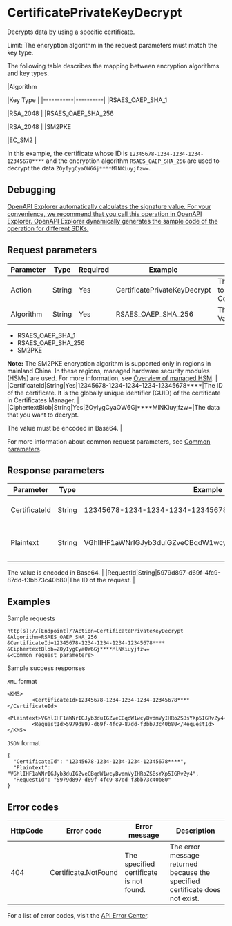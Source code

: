 # CertificatePrivateKeyDecrypt

Decrypts data by using a specific certificate.

Limit: The encryption algorithm in the request parameters must match the key type.

The following table describes the mapping between encryption algorithms and key types.

|Algorithm

|Key Type |
|-----------|----------|
|RSAES\_OAEP\_SHA\_1

|RSA\_2048 |
|RSAES\_OAEP\_SHA\_256

|RSA\_2048 |
|SM2PKE

|EC\_SM2 |

In this example, the certificate whose ID is `12345678-1234-1234-1234-12345678****` and the encryption algorithm `RSAES_OAEP_SHA_256` are used to decrypt the data `ZOyIygCyaOW6Gj****MlNKiuyjfzw=`.

## Debugging

[OpenAPI Explorer automatically calculates the signature value. For your convenience, we recommend that you call this operation in OpenAPI Explorer. OpenAPI Explorer dynamically generates the sample code of the operation for different SDKs.](https://api.aliyun.com/#product=Kms&api=CertificatePrivateKeyDecrypt&type=RPC&version=2016-01-20)

## Request parameters

|Parameter|Type|Required|Example|Description|
|---------|----|--------|-------|-----------|
|Action|String|Yes|CertificatePrivateKeyDecrypt|The operation that you want to perform. Set the value to CertificatePrivateKeyDecrypt. |
|Algorithm|String|Yes|RSAES\_OAEP\_SHA\_256|The encryption algorithm. Valid values:

-   RSAES\_OAEP\_SHA\_1
-   RSAES\_OAEP\_SHA\_256
-   SM2PKE

**Note:** The SM2PKE encryption algorithm is supported only in regions in mainland China. In these regions, managed hardware security modules \(HSMs\) are used. For more information, see [Overview of managed HSM](~~125803~~). |
|CertificateId|String|Yes|12345678-1234-1234-1234-12345678\*\*\*\*|The ID of the certificate. It is the globally unique identifier \(GUID\) of the certificate in Certificates Manager. |
|CiphertextBlob|String|Yes|ZOyIygCyaOW6Gj\*\*\*\*MlNKiuyjfzw=|The data that you want to decrypt.

The value must be encoded in Base64. |

For more information about common request parameters, see [Common parameters](~~69007~~).

## Response parameters

|Parameter|Type|Example|Description|
|---------|----|-------|-----------|
|CertificateId|String|12345678-1234-1234-1234-12345678\*\*\*\*|The ID of the certificate. |
|Plaintext|String|VGhlIHF1aWNrIGJyb3duIGZveCBqdW1wcyBvdmVyIHRoZSBsYXp5IGRvZy4|The plaintext after data is decrypted.

The value is encoded in Base64. |
|RequestId|String|5979d897-d69f-4fc9-87dd-f3bb73c40b80|The ID of the request. |

## Examples

Sample requests

```
http(s)://[Endpoint]/?Action=CertificatePrivateKeyDecrypt
&Algorithm=RSAES_OAEP_SHA_256
&CertificateId=12345678-1234-1234-1234-12345678****
&CiphertextBlob=ZOyIygCyaOW6Gj****MlNKiuyjfzw=
&<Common request parameters>
```

Sample success responses

`XML` format

```
<KMS>
        <CertificateId>12345678-1234-1234-1234-12345678****</CertificateId>
        <Plaintext>VGhlIHF1aWNrIGJyb3duIGZveCBqdW1wcyBvdmVyIHRoZSBsYXp5IGRvZy4</Plaintext>
        <RequestId>5979d897-d69f-4fc9-87dd-f3bb73c40b80</RequestId>
</KMS>
```

`JSON` format

```
{
  "CertificateId": "12345678-1234-1234-1234-12345678****",
  "Plaintext": "VGhlIHF1aWNrIGJyb3duIGZveCBqdW1wcyBvdmVyIHRoZSBsYXp5IGRvZy4",
  "RequestId": "5979d897-d69f-4fc9-87dd-f3bb73c40b80"
}
```

## Error codes

|HttpCode|Error code|Error message|Description|
|--------|----------|-------------|-----------|
|404|Certificate.NotFound|The specified certificate is not found.|The error message returned because the specified certificate does not exist.|

For a list of error codes, visit the [API Error Center](https://error-center.alibabacloud.com/status/product/Kms).


